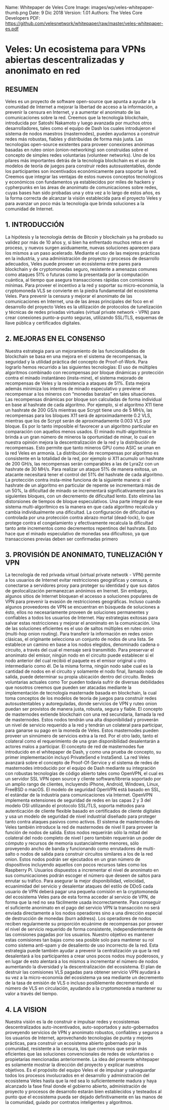 Name:           Whitepaper de Veles Core
Image:          images/wp/veles-whitepaper-thumb.png
Date:           9 Dic 2018
Version:        1.01
Authors:        The Veles Core Developers
PDF:            https://github.com/velesnetwork/whitepaper/raw/master/veles-whitepaper-es.pdf

# Veles: Un ecosistema para VPNs abiertas descentralizadas y anonimato en red

## **RESUMEN**

Veles es un proyecto de software open-source que apunta a ayudar a la comunidad de Internet a mejorar la libertad de acceso a la información, a prevenir la censura en Internet, y a aumentar el anonimato de las comunicaciones sobre la red. Creemos que la tecnología blockchain, introducida por Satoshi Nakamoto y luego avanzada por muchos otros desarrolladores, tales como el equipo de Dash los cuales introdujeron el sistema de nodos maestros (masternodes), pueden ayudarnos a construir redes más robustas, fiables y distribuidas de forma más justa. Las tecnologías open-source existentes para proveer conexiones anónimas basadas en ruteo onion (onion-networking) son construidas sobre el concepto de simples redes voluntarias (volunteer networks). Uno de los pilares más importantes detrás de la tecnología blockchain es el uso de modelos de teoría de juegos para construir redes autosustentables, donde los participantes
son incentivados económicamente para soportar la red. Creemos que integrar las ventajas de estos nuevos conceptos tecnológicos y económicos con fundamentos ya establecidos por miles de hackers y cypherpunks en las áreas de anonimato de comunicaciones sobre redes, cuyas bases han sido probadas una y otra vez a lo largo de estos años, es la forma correcta de alcanzar la visión establecida para el proyecto Veles y para avanzar un poco más la tecnología que brinda soluciones a la comunidad de Internet.

## **1. INTRODUCCIÓN**

La hipótesis y la tecnología detrás de Bitcoin y blockchain ya ha probado su validez por más de 10 años y, si bien ha enfrentado muchos retos en el proceso, y nuevos surgen asiduamente, nuevas soluciones aparecen para los mismos a un paso acelerado. Mediante el uso de las mejores prácticas en la industria, y una administración de proyecto y procesos de desarrollo adecuados, Veles puede proveer un ecosistema entre pares para blockchain y de cryptomonedas seguro, resistente a amenazas comunes como ataques 51% o futuras como la presentada por la computación cuántica, al tiempo que asegura transacciones rápidas con comisiones mínimas. Para proveer el incentivo a la red y soportar su micro-economía, la cryptomoneda VLS se convierte en la piedra fundamental
del ecosistema Veles.
Para prevenir la censura y mejorar el anonimato de las comunicaciones en Internet, una de las áreas principales del foco en el desarrollo del proyecto Veles es la utilización de protocolos de tunelización y técnicas de redes privadas virtuales (virtual private network - VPN) para crear conexiones punto-a-punto seguras, utilizando SSL/TLS, esquemas de llave pública y certificados digitales.

## **2. MEJORAS EN EL CONSENSO**

Nuestra estrategia para un mejoramiento de las funcionalidades de blockchain se basa en una mejora en el sistema de recompensas, la seguridad y la utilidad práctica del concepto de Proof-of-Work. Para lograrlo hemos recurrido a las siguientes tecnologías:
El uso de múltiples algoritmos combinado con recompensas por bloque dinámicas y protección contra el minado instantáneo (insta-mine), el sistema mejorado de recompensas de Veles y la resistencia a ataques de 51%. Esta mejora además minimiza los intentos de minado especulativo y previene el recompensar a los mineros con “monedas baratas” en tales situaciones.
Las recompensas dinámicas por bloque son calculadas de forma individual en base al hashrate de cada algoritmo. Por ejemplo, si el algoritmo X11 tiene un hashrate de 200 GS/s mientras que Scrypt tiene uno de 5 MH/s, las recompensas para los bloques X11 será de aproximadamente 0.2 VLS, mientras que los de Scrypt serán de aproximadamente 0.003 VLS por bloque. Es por lo tanto imposible el favorecer a un algoritmo particular en comparación con aquellos menos usados.
El minado multi-algorítmico le brinda a un gran número de mineros la oportunidad de minar, lo cual en nuestra opinión mejora la descentralización de la red y la distribución de recompensas. Esto permite que tanto mineros GPU como ASIC se unan en la red Veles en armonía. La distribución de recompensas por algoritmo es consistente en la totalidad de la red, por ejemplo si X11 acumulo un hashrate de 200 GH/s, las recompensas serán comparables a las de Lyra2z con un hashrate de 30 MH/s. Para realizar un ataque 51% de manera exitosa, un atacante necesitará tener el control del 51% del hashrate de cada algoritmo. La protección contra insta-mine funciona de la siguiente manera: si el hashrate de un algoritmo en particular de repente se incrementará más de un 50%, la dificultad de minado se incrementará significativamente para los siguientes bloques, con un decremento de dificultad lento. Esto elimina las distorsiones de tiempos de bloque especulativos. Una parte integral de ese sistema multi-algorítmico es la manera en que cada algoritmo recalcula y cambia individualmente una dificultad. La configuración de dificultad es controlada por una protección contra abrazo mortal (dead-lock), lo que protege contra el congelamiento y efectivamente recalcula la dificultad tanto ante incrementos como decrementos repentinos del hashrate. Esto hace que el minado especulativo de monedas sea dificultoso, ya que transacciones previas deben ser confirmadas primero

## **3. PROVISIÓN DE ANONIMATO, TUNELIZACIÓN Y VPN**

La tecnología de red privada virtual (virtual private netwotk - VPN) permite a los usuarios de Internet evitar restricciones geográficas y censura, o conectarse a servidores proxy para proteger su identidad y que sus datos de geolocalización permanezcan anónimos en Inernet. Sin embargo, algunos sitios de Internet bloquean el accesso a soluciones populares de VPN para prevenir la evasión de restricciones geográficas. Incluso cuando algunos proveedores de VPN se encuentran en búsqueda de soluciones a ésto, ellos no necesariamente proveen de soluciones permanentes y confiables a todos los usuarios de Internet. Hay estrategias exitosas para salvar estas restricciones y mejorar el anonimato en la comunicación. Una de las soluciones eficientes es el uso de saltos múltiples en ruteo onion (multi-hop onion routing). Para transferir la información en redes onion clásicas, el originante selecciona un conjunto de nodos de
una lista. Se establece un camino en base a los nodos elegidos, denominado cadena o circuito, a través del cual el mensaje será transmitido. Para preservar el anonimato del emisor, ningún nodo en el circuito puede establecer si el nodo anterior del cual recibió el paquete es el emisor original u otro intermediario como él. De la misma forma, ningún nodo sabe cual es la cantidad de nodos en el circuito y solamente el nodo final, llamado nodo de salida, puede determinar
su propia ubicación dentro del circuito.
Redes voluntarias actuales como Tor pueden todavia sufrir de diversas debilidades que nosotros creemos que pueden ser atacadas mediante la implementación de tecnología masternade basada en blockchain, la cual toma conceptos de los modelos de teoría de juegos para construir redes autosustentables y autoreguladas, donde servicios de VPN y ruteo onion puedan ser provistos de manera justa, robusta, segura y fiable. El concepto de masternodes extiende blockchain con una red secundaria, llamada la red de masternodes. Estos nodos tendrán una alta disponibilidad y proveerán un nivel de servicio requerido a la red y tendrán un colateral para participar, para ganarse su pago en la moneda de Veles. Estos masternodes pueden proveer un sinnúmero de servicios extra a la red. Por el otro lado, tanto el colateral como el requerimiento de una gran disponibilidad desalentarán a actores malos a participar. El concepto de red de masternodes
fue introducido en el whitepaper de Dash, y como una prueba de concepto, su primer implementación incluyó PrivateSend e InstaSend.
La red Veles avanzará sobre el concepto de Proof-Of-Service y el sistema de redes de masternodes introducido por el equipo de Dash mediante su integración con robustas tecnologías de código abierto tales como OpenVPN, el cual es un servidor SSL VPN open source y cliente software/libreria soportado por un amplio rango de clientes, incluyendo iPhone, Android, Windows, Linux, FreeBSD o macOS. El modelo de seguridad OpenVPN está basado en SSL, el estándar de la
industria para comunicaciones vía Internet. OpenVPN implementa extensiones de seguridad de redes en las capas 2 y 3 del modelo OSI utilizando el protocolo SSL/TLS, soporta métodos para autenticación de cliente flexible basado en certificados de cliente digitales y usa un modelo de seguridad de nivel industrial diseñado para proteger tanto contra ataques pasivos como activos.
El sistema de masternodes de Veles también introduce la red de masternodes de nivel II para proveer la función de nodos de salida. Estos nodos requerirán sólo la mitad del colateral del nodo completo de nivel I pero también requerirán un poder de cómputo y recursos de memoria sustancialmente menores, sólo proveyendo ancho de banda y funcionando como enrutadores de multi-salto o nodos de salida para construir circuitos similares a los de la red onion. Estos nodos podrán ser ejecutados en un gran número de dispositivos incluyendo aquellos con pocos recursos tales como los Raspberry Pi. Usuarios dispuestos a incrementar el nivel de anonimato en sus comunicaciones podrán escoger el número que deseen de saltos para enrutar su tráfico.
Para asegurar la mejor disponibilidad, velocidad, ecuanimidad del servicio y desalentar ataques del estilo de DDoS cada usuario de VPN deberá pagar una pequeña comisión en la cryptomoneda del ecosistema Veles para de esta forma acceder al servicio de VPN, de forma que la red no sea fácilmente usada incorrectamente.
Para conseguir el suficiente anonimato en el pago del servicio VPN la transacción no será enviada directamente a los nodos operadores sino a una dirección especial de destrucción de monedas (burn address). Los operadores de nodos reciben regularmente su proporción ecuánime de recompensas por proveer el nivel de servicio requerido de forma consistente, independientemente de las comisiones pagadas por los usuarios. Nuestro objetivo es mantener estas comisiones tan bajas como sea posible solo para mantener su rol como sistema anti-spam y de desaliento de uso incorrecto de la red.
Esta estrategia puede también ayudar a prevenir la centralización ya que la red desalentará a los participantes a crear unos pocos nodos muy poderosos, y en lugar de esto alentará a los mismos a incrementar el número de nodos aumentando la diversidad y la descentralización del ecosistema. El plan de destruir las comisiones VLS pagadas para obtener servicio VPN ayudará a su vez a la micro-economía del ecosistema ya sea mediante un decremento de la tasa de emisión de VLS o incluso posiblemente decrementando el número de VLS en circulación, ayudando a la cryptomoneda a mantener su valor a través del tiempo.

## **4. LA VISION**

Nuestra visión es la de construir e impulsar redes y ecosistemas descentralizados auto-incentivados, auto-soportados y auto-gobernados proveyendo servicios de VPN y anonimato robustos, confiables y seguros a los usuarios de Internet, aprovechando tecnologías de punta y mejores prácticas, para construir un ecosistema abierto gobernado por la comunidad, resistente a la censura, los que creemos que serán más eficientes que las soluciones convencionales de redes
de voluntarios o propietarias mencionadas anteriormente. La idea del presente whitepaper es solamente mostrar la dirección del proyecto y explicar nuestros objetivos. Es el propósito del equipo Veles el de impulsar y salvaguardar todos los procesos involucrados en el desarrollo y administración del ecosistema Veles hasta que la red sea lo suficientemente madura y haya alcanzado la fase final donde el gobierno abierto, administración de proyecto y procesos de desarrollo estarán bien establecidos y testeados al punto que el ecosistema pueda ser dejado
definitivamente en las manos de la comunidad, guiado por contratos inteligentes y algoritmos.
